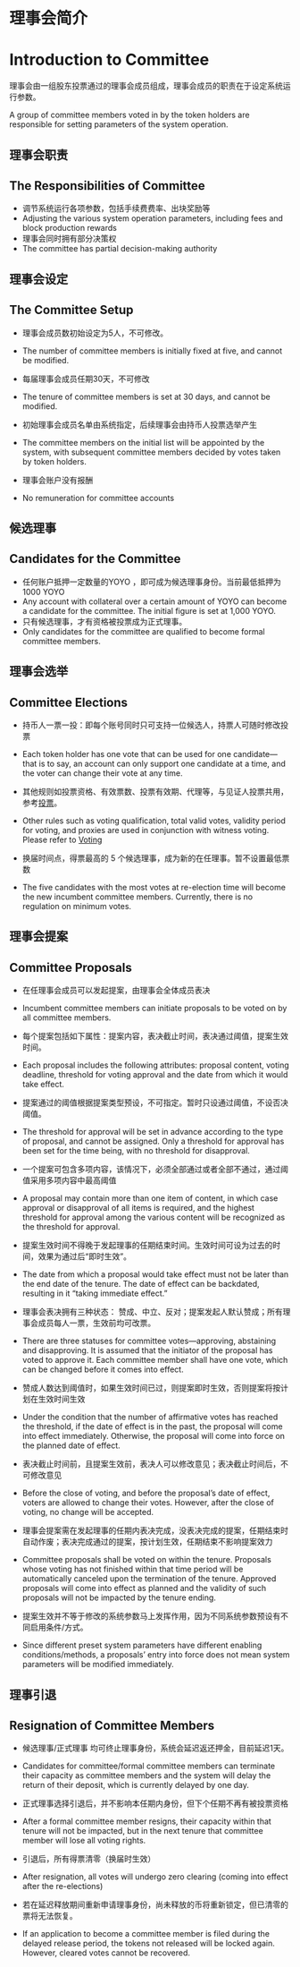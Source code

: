 # 理事会简介
# Introduction to Committee

理事会由一组股东投票通过的理事会成员组成，理事会成员的职责在于设定系统运行参数。

A group of committee members voted in by the token holders are responsible for setting parameters of the system operation.


## 理事会职责
## The Responsibilities of Committee

- 调节系统运行各项参数，包括手续费费率、出块奖励等
- Adjusting the various system operation parameters, including fees and block production rewards
- 理事会同时拥有部分决策权
- The committee has partial decision-making authority

## 理事会设定
## The Committee Setup

- 理事会成员数初始设定为5人，不可修改。
- The number of committee members is initially fixed at five, and cannot be modified.

- 每届理事会成员任期30天，不可修改
- The tenure of committee members is set at 30 days, and cannot be modified.

- 初始理事会成员名单由系统指定，后续理事会由持币人投票选举产生
- The committee members on the initial list will be appointed by the system, with subsequent committee members decided by votes taken by token holders.

- 理事会账户没有报酬
- No remuneration for committee accounts

## 候选理事
## Candidates for the Committee

- 任何账户抵押一定数量的YOYO ，即可成为候选理事身份。当前最低抵押为 1000 YOYO
- Any account with collateral over a certain amount of YOYO can become a candidate for the committee. The initial figure is set at 1,000 YOYO.
- 只有候选理事，才有资格被投票成为正式理事。
- Only candidates for the committee are qualified to become formal committee members.

## 理事会选举
## Committee Elections

- 持币人一票一投：即每个账号同时只可支持一位候选人，持票人可随时修改投票
- Each token holder has one vote that can be used for one candidate—that is to say, an account can only support one candidate at a time, and the voter can change their vote at any time.

- 其他规则如投票资格、有效票数、投票有效期、代理等，与见证人投票共用，参考[投票](./vote_pledge/vote.html)。
- Other rules such as voting qualification, total valid votes, validity period for voting, and proxies are used in conjunction with witness voting. Please refer to [Voting](./vote_pledge/vote.html)

- 换届时间点，得票最高的 5 个候选理事，成为新的在任理事。暂不设置最低票数
- The five candidates with the most votes at re-election time will become the new incumbent committee members. Currently, there is no regulation on minimum votes.

## 理事会提案
## Committee Proposals

- 在任理事会成员可以发起提案，由理事会全体成员表决
- Incumbent committee members can initiate proposals to be voted on by all committee members.

- 每个提案包括如下属性：提案内容，表决截止时间，表决通过阈值，提案生效时间。
- Each proposal includes the following attributes: proposal content, voting deadline, threshold for voting approval and the date from which it would take effect.

- 提案通过的阈值根据提案类型预设，不可指定。暂时只设通过阈值，不设否决阈值。
- The threshold for approval will be set in advance according to the type of proposal, and cannot be assigned. Only a threshold for approval has been set for the time being, with no threshold for disapproval.

- 一个提案可包含多项内容，该情况下，必须全部通过或者全部不通过，通过阈值采用多项内容中最高阈值
- A proposal may contain more than one item of content, in which case approval or disapproval of all items is required, and the highest threshold for approval among the various content will be recognized as the threshold for approval.

- 提案生效时间不得晚于发起理事的任期结束时间。生效时间可设为过去的时间，效果为通过后“即时生效”。
- The date from which a proposal would take effect must not be later than the end date of the tenure. The date of effect can be backdated, resulting in it “taking immediate effect.”

- 理事会表决拥有三种状态： 赞成、中立、反对；提案发起人默认赞成；所有理事会成员每人一票，生效前均可改票。
- There are three statuses for committee votes—approving, abstaining and disapproving. It is assumed that the initiator of the proposal has voted to approve it. Each committee member shall have one vote, which can be changed before it comes into effect.

- 赞成人数达到阈值时，如果生效时间已过，则提案即时生效，否则提案将按计划在生效时间生效
- Under the condition that the number of affirmative votes has reached the threshold, if the date of effect is in the past, the proposal will come into effect immediately. Otherwise, the proposal will come into force on the planned date of effect.

- 表决截止时间前，且提案生效前，表决人可以修改意见；表决截止时间后，不可修改意见
- Before the close of voting, and before the proposal’s date of effect, voters are allowed to change their votes. However, after the close of voting, no change will be accepted.

- 理事会提案需在发起理事的任期内表决完成，没表决完成的提案，任期结束时自动作废；表决完成通过的提案，按计划生效，任期结束不影响提案效力
- Committee proposals shall be voted on within the tenure. Proposals whose voting has not finished within that time period will be automatically canceled upon the termination of the tenure. Approved proposals will come into effect as planned and the validity of such proposals will not be impacted by the tenure ending.

- 提案生效并不等于修改的系统参数马上发挥作用，因为不同系统参数预设有不同启用条件/方式。
- Since different preset system parameters have different enabling conditions/methods, a proposals’ entry into force does not mean system parameters will be modified immediately.

## 理事引退
## Resignation of Committee Members

- 候选理事/正式理事 均可终止理事身份，系统会延迟返还押金，目前延迟1天。
- Candidates for committee/formal committee members can terminate their capacity as committee members and the system will delay the return of their deposit, which is currently delayed by one day.

- 正式理事选择引退后，并不影响本任期内身份，但下个任期不再有被投票资格
- After a formal committee member resigns, their capacity within that tenure will not be impacted, but in the next tenure that committee member will lose all voting rights.

- 引退后，所有得票清零（换届时生效）
- After resignation, all votes will undergo zero clearing (coming into effect after the re-elections)

- 若在延迟释放期间重新申请理事身份，尚未释放的币将重新锁定，但已清零的票将无法恢复。
- If an application to become a committee member is filed during the delayed release period, the tokens not released will be locked again. However, cleared votes cannot be recovered.
